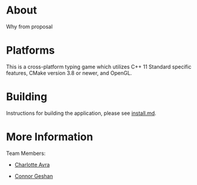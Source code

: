 # **About**

Why from proposal

# **Platforms**

This is a cross-platform typing game which utilizes C++ 11 Standard specific features, CMake version 3.8 or newer, and OpenGL. 

# **Building**

Instructions for building the application, please see [install.md](https://github.com/cgeshan/Typing-Team/install.md). 

# **More Information**
Team Members: 

   - [Charlotte Avra](https://www.linkedin.com/in/charlotteavra/)

   - [Connor Geshan](https://www.linkedin.com/in/connorgeshan/)   
